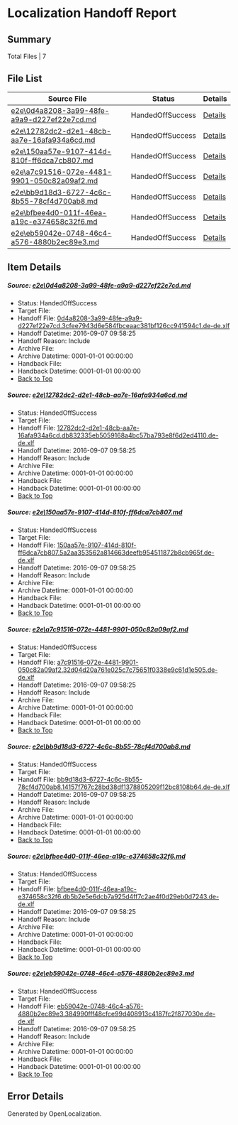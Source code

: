 # <a name='report-top'></a> Localization Handoff Report

## Summary
 Total Files | 7

## File List
 Source File | Status | Details 
 ----------- | ------ | ------- 
 [e2e\0d4a8208-3a99-48fe-a9a9-d227ef22e7cd.md](https://github.com/OpenLocalizationTestOrg/ol-test0/blob/d971b3e757e17ea3fe338d693acf3fdaf2c9edbe/e2e/0d4a8208-3a99-48fe-a9a9-d227ef22e7cd.md) | HandedOffSuccess | [Details](#be9ff46a84c63d183269814495da8e590533cc082)
 [e2e\12782dc2-d2e1-48cb-aa7e-16afa934a6cd.md](https://github.com/OpenLocalizationTestOrg/ol-test0/blob/d971b3e757e17ea3fe338d693acf3fdaf2c9edbe/e2e/12782dc2-d2e1-48cb-aa7e-16afa934a6cd.md) | HandedOffSuccess | [Details](#f9ba744041038b01817f104b0130da58dbf621f73)
 [e2e\150aa57e-9107-414d-810f-ff6dca7cb807.md](https://github.com/OpenLocalizationTestOrg/ol-test0/blob/d971b3e757e17ea3fe338d693acf3fdaf2c9edbe/e2e/150aa57e-9107-414d-810f-ff6dca7cb807.md) | HandedOffSuccess | [Details](#62568915515b2a3ae98809ec4564a0565e127ee94)
 [e2e\a7c91516-072e-4481-9901-050c82a09af2.md](https://github.com/OpenLocalizationTestOrg/ol-test0/blob/d971b3e757e17ea3fe338d693acf3fdaf2c9edbe/e2e/a7c91516-072e-4481-9901-050c82a09af2.md) | HandedOffSuccess | [Details](#4633b6edfc448a3713fee88364c5bb470b07cf067)
 [e2e\bb9d18d3-6727-4c6c-8b55-78cf4d700ab8.md](https://github.com/OpenLocalizationTestOrg/ol-test0/blob/d971b3e757e17ea3fe338d693acf3fdaf2c9edbe/e2e/bb9d18d3-6727-4c6c-8b55-78cf4d700ab8.md) | HandedOffSuccess | [Details](#862572297f25d7e7d77ac2f2cb80060411f8ba9c8)
 [e2e\bfbee4d0-011f-46ea-a19c-e374658c32f6.md](https://github.com/OpenLocalizationTestOrg/ol-test0/blob/d971b3e757e17ea3fe338d693acf3fdaf2c9edbe/e2e/bfbee4d0-011f-46ea-a19c-e374658c32f6.md) | HandedOffSuccess | [Details](#6aa4bf01ba0c9c420d52453394eebd4e97b6c9ac9)
 [e2e\eb59042e-0748-46c4-a576-4880b2ec89e3.md](https://github.com/OpenLocalizationTestOrg/ol-test0/blob/d971b3e757e17ea3fe338d693acf3fdaf2c9edbe/e2e/eb59042e-0748-46c4-a576-4880b2ec89e3.md) | HandedOffSuccess | [Details](#026baaf358ef6965456408dbfa8e6b06760e2f1d10)

## Item Details
##### <a name='be9ff46a84c63d183269814495da8e590533cc082'></a> Source: [e2e\0d4a8208-3a99-48fe-a9a9-d227ef22e7cd.md](https://github.com/OpenLocalizationTestOrg/ol-test0/blob/d971b3e757e17ea3fe338d693acf3fdaf2c9edbe/e2e/0d4a8208-3a99-48fe-a9a9-d227ef22e7cd.md)
* Status: HandedOffSuccess
* Target File: 
* Handoff File: [0d4a8208-3a99-48fe-a9a9-d227ef22e7cd.3cfee7943d6e584fbceaac381bf126cc941594c1.de-de.xlf](https://github.com/OpenLocalizationTestOrg/ol-test0-handoff/blob/cb0b0dc8e6653845ab8bfb47276924d28c935359/ol-handoff/OpenLocalizationTestOrg/ol-test0-dede/yuwzho/ht/0d4a8208-3a99-48fe-a9a9-d227ef22e7cd.3cfee7943d6e584fbceaac381bf126cc941594c1.de-de.xlf)
* Handoff Datetime: 2016-09-07 09:58:25
* Handoff Reason: Include
* Archive File: 
* Archive Datetime: 0001-01-01 00:00:00
* Handback File: 
* Handback Datetime: 0001-01-01 00:00:00
* [Back to Top](#report-top)

##### <a name='f9ba744041038b01817f104b0130da58dbf621f73'></a> Source: [e2e\12782dc2-d2e1-48cb-aa7e-16afa934a6cd.md](https://github.com/OpenLocalizationTestOrg/ol-test0/blob/d971b3e757e17ea3fe338d693acf3fdaf2c9edbe/e2e/12782dc2-d2e1-48cb-aa7e-16afa934a6cd.md)
* Status: HandedOffSuccess
* Target File: 
* Handoff File: [12782dc2-d2e1-48cb-aa7e-16afa934a6cd.db832335eb5059168a4bc57ba793e8f6d2ed4110.de-de.xlf](https://github.com/OpenLocalizationTestOrg/ol-test0-handoff/blob/cb0b0dc8e6653845ab8bfb47276924d28c935359/ol-handoff/OpenLocalizationTestOrg/ol-test0-dede/yuwzho/ht/12782dc2-d2e1-48cb-aa7e-16afa934a6cd.db832335eb5059168a4bc57ba793e8f6d2ed4110.de-de.xlf)
* Handoff Datetime: 2016-09-07 09:58:25
* Handoff Reason: Include
* Archive File: 
* Archive Datetime: 0001-01-01 00:00:00
* Handback File: 
* Handback Datetime: 0001-01-01 00:00:00
* [Back to Top](#report-top)

##### <a name='62568915515b2a3ae98809ec4564a0565e127ee94'></a> Source: [e2e\150aa57e-9107-414d-810f-ff6dca7cb807.md](https://github.com/OpenLocalizationTestOrg/ol-test0/blob/d971b3e757e17ea3fe338d693acf3fdaf2c9edbe/e2e/150aa57e-9107-414d-810f-ff6dca7cb807.md)
* Status: HandedOffSuccess
* Target File: 
* Handoff File: [150aa57e-9107-414d-810f-ff6dca7cb807.5a2aa353562a814663deefb954511872b8cb965f.de-de.xlf](https://github.com/OpenLocalizationTestOrg/ol-test0-handoff/blob/cb0b0dc8e6653845ab8bfb47276924d28c935359/ol-handoff/OpenLocalizationTestOrg/ol-test0-dede/yuwzho/ht/150aa57e-9107-414d-810f-ff6dca7cb807.5a2aa353562a814663deefb954511872b8cb965f.de-de.xlf)
* Handoff Datetime: 2016-09-07 09:58:25
* Handoff Reason: Include
* Archive File: 
* Archive Datetime: 0001-01-01 00:00:00
* Handback File: 
* Handback Datetime: 0001-01-01 00:00:00
* [Back to Top](#report-top)

##### <a name='4633b6edfc448a3713fee88364c5bb470b07cf067'></a> Source: [e2e\a7c91516-072e-4481-9901-050c82a09af2.md](https://github.com/OpenLocalizationTestOrg/ol-test0/blob/d971b3e757e17ea3fe338d693acf3fdaf2c9edbe/e2e/a7c91516-072e-4481-9901-050c82a09af2.md)
* Status: HandedOffSuccess
* Target File: 
* Handoff File: [a7c91516-072e-4481-9901-050c82a09af2.32d04d20a761e025c7c75651f0338e9c61d1e505.de-de.xlf](https://github.com/OpenLocalizationTestOrg/ol-test0-handoff/blob/cb0b0dc8e6653845ab8bfb47276924d28c935359/ol-handoff/OpenLocalizationTestOrg/ol-test0-dede/yuwzho/ht/a7c91516-072e-4481-9901-050c82a09af2.32d04d20a761e025c7c75651f0338e9c61d1e505.de-de.xlf)
* Handoff Datetime: 2016-09-07 09:58:25
* Handoff Reason: Include
* Archive File: 
* Archive Datetime: 0001-01-01 00:00:00
* Handback File: 
* Handback Datetime: 0001-01-01 00:00:00
* [Back to Top](#report-top)

##### <a name='862572297f25d7e7d77ac2f2cb80060411f8ba9c8'></a> Source: [e2e\bb9d18d3-6727-4c6c-8b55-78cf4d700ab8.md](https://github.com/OpenLocalizationTestOrg/ol-test0/blob/d971b3e757e17ea3fe338d693acf3fdaf2c9edbe/e2e/bb9d18d3-6727-4c6c-8b55-78cf4d700ab8.md)
* Status: HandedOffSuccess
* Target File: 
* Handoff File: [bb9d18d3-6727-4c6c-8b55-78cf4d700ab8.14157f767c28bd38df1378805209f12bc8108b64.de-de.xlf](https://github.com/OpenLocalizationTestOrg/ol-test0-handoff/blob/cb0b0dc8e6653845ab8bfb47276924d28c935359/ol-handoff/OpenLocalizationTestOrg/ol-test0-dede/yuwzho/ht/bb9d18d3-6727-4c6c-8b55-78cf4d700ab8.14157f767c28bd38df1378805209f12bc8108b64.de-de.xlf)
* Handoff Datetime: 2016-09-07 09:58:25
* Handoff Reason: Include
* Archive File: 
* Archive Datetime: 0001-01-01 00:00:00
* Handback File: 
* Handback Datetime: 0001-01-01 00:00:00
* [Back to Top](#report-top)

##### <a name='6aa4bf01ba0c9c420d52453394eebd4e97b6c9ac9'></a> Source: [e2e\bfbee4d0-011f-46ea-a19c-e374658c32f6.md](https://github.com/OpenLocalizationTestOrg/ol-test0/blob/d971b3e757e17ea3fe338d693acf3fdaf2c9edbe/e2e/bfbee4d0-011f-46ea-a19c-e374658c32f6.md)
* Status: HandedOffSuccess
* Target File: 
* Handoff File: [bfbee4d0-011f-46ea-a19c-e374658c32f6.db5b2e5e6dcb7a925d4ff7c2ae4f0d29eb0d7243.de-de.xlf](https://github.com/OpenLocalizationTestOrg/ol-test0-handoff/blob/cb0b0dc8e6653845ab8bfb47276924d28c935359/ol-handoff/OpenLocalizationTestOrg/ol-test0-dede/yuwzho/ht/bfbee4d0-011f-46ea-a19c-e374658c32f6.db5b2e5e6dcb7a925d4ff7c2ae4f0d29eb0d7243.de-de.xlf)
* Handoff Datetime: 2016-09-07 09:58:25
* Handoff Reason: Include
* Archive File: 
* Archive Datetime: 0001-01-01 00:00:00
* Handback File: 
* Handback Datetime: 0001-01-01 00:00:00
* [Back to Top](#report-top)

##### <a name='026baaf358ef6965456408dbfa8e6b06760e2f1d10'></a> Source: [e2e\eb59042e-0748-46c4-a576-4880b2ec89e3.md](https://github.com/OpenLocalizationTestOrg/ol-test0/blob/d971b3e757e17ea3fe338d693acf3fdaf2c9edbe/e2e/eb59042e-0748-46c4-a576-4880b2ec89e3.md)
* Status: HandedOffSuccess
* Target File: 
* Handoff File: [eb59042e-0748-46c4-a576-4880b2ec89e3.384990fff48cfce99d408913c4187fc2f877030e.de-de.xlf](https://github.com/OpenLocalizationTestOrg/ol-test0-handoff/blob/cb0b0dc8e6653845ab8bfb47276924d28c935359/ol-handoff/OpenLocalizationTestOrg/ol-test0-dede/yuwzho/ht/eb59042e-0748-46c4-a576-4880b2ec89e3.384990fff48cfce99d408913c4187fc2f877030e.de-de.xlf)
* Handoff Datetime: 2016-09-07 09:58:25
* Handoff Reason: Include
* Archive File: 
* Archive Datetime: 0001-01-01 00:00:00
* Handback File: 
* Handback Datetime: 0001-01-01 00:00:00
* [Back to Top](#report-top)


## Error Details

Generated by OpenLocalization.

